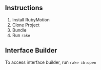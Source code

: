 ## Instructions

1. Install RubyMotion
2. Clone Project
2. Bundle
2. Run `rake`

## Interface Builder
To access interface builder, run `rake ib:open`
